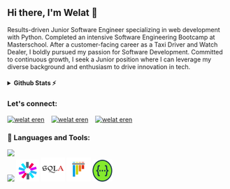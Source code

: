 ## Hi there, I'm Welat 👋

Results-driven Junior Software Engineer specializing in web development with Python. Completed an intensive Software Engineering Bootcamp at Masterschool. After a customer-facing career as a Taxi Driver and Watch Dealer, I boldly pursued my passion for Software Development. Committed to continuous growth, I seek a Junior position where I can leverage my diverse background and enthusiasm to drive innovation in tech.

<h4>
<details>
  <summary>Github Stats ⚡</summary><br>
  
  [![Top Langs](https://github-readme-stats.vercel.app/api/top-langs/?username=Welat-E&layout=compact&theme=blueberry&count_private=true&hide_border=true)](https://github.com/anuraghazra/github-readme-stats)
</details>
</h4>

<h3>Let's connect:</h3>
<p>
<a href="https://www.linkedin.com/in/welateren/" target="blank" ><img align="center" src="https://skillicons.dev/icons?i=linkedin" alt="welat eren" height="40" width="40" /></a>
  &nbsp;&nbsp;
<a href="mailto:welaterenug@gmail.com" target="blank"><img align="center" src="https://skillicons.dev/icons?i=gmail" alt="welat eren" height="40" width="40" /></a>
  &nbsp;&nbsp;
<a href="https://www.instagram.com/welat__e/" target="blank"><img align="center" src="https://skillicons.dev/icons?i=instagram" alt="welat eren" height="40" width="40" /></a>
</p>



<h3 align="left"> 🔧 Languages and Tools:</h3>
<p>
<img src="https://skillicons.dev/icons?i=py,html,css,git,flask,postgres"/><br>
<img src="https://skillicons.dev/icons?i=postman"/>
<img src="https://raw.githubusercontent.com/Welat-E/Welat-E/main/icons8-json-web-token-48.svg" width="53" height="50" />
<img src="https://raw.githubusercontent.com/Welat-E/Welat-E/main/SQLAlchemy.svg" width="55" height="55" />
<img src="https://raw.githubusercontent.com/Welat-E/Welat-E/main/pytest.svg" width="55" height="55" />
<img src="https://raw.githubusercontent.com/Welat-E/Welat-E/main/Swagger.svg" width="45" height="50" />
</p>
